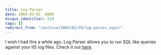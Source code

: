 ```yaml
---
title: Log Parser
date: 2004-03-01 -0800
disqus_identifier: 218
tags: []
redirect_from: "/archive/2004/02/29/log-parser.aspx/"
---
```


I wish I had this a while ago. Log Parser allows you to run SQL like
queries against your IIS log files. Check it out
[here](http://www.microsoft.com/downloads/details.aspx?displaylang=en&familyid=8cde4028-e247-45be-bab9-ac851fc166a4 "Log Parser 2.0").

